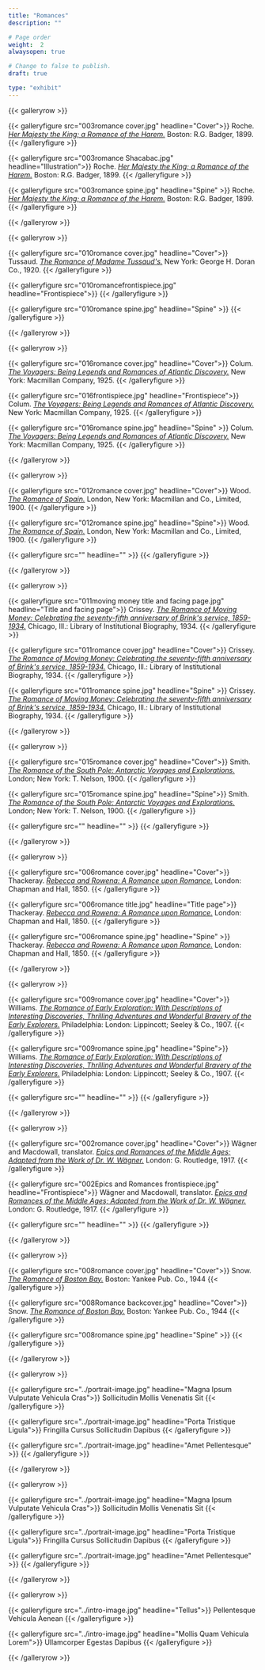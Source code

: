 ```yaml
---
title: "Romances"
description: ""

# Page order
weight:  2
alwaysopen: true

# Change to false to publish.
draft: true

type: "exhibit"
---
```


{{< galleryrow >}}

{{< galleryfigure src="003romance cover.jpg"
           headline="Cover">}} Roche. *[Her Majesty the King; a Romance of the Harem.](https://bc-primo.hosted.exlibrisgroup.com/permalink/f/1jdnfk3/ALMA-BC21379679060001021)* Boston: R.G. Badger, 1899.
{{< /galleryfigure >}}

{{< galleryfigure src="003romance Shacabac.jpg"
           headline="Illustration">}} Roche. *[Her Majesty the King; a Romance of the Harem.](https://bc-primo.hosted.exlibrisgroup.com/permalink/f/1jdnfk3/ALMA-BC21379679060001021)* Boston: R.G. Badger, 1899.
{{< /galleryfigure >}}

{{< galleryfigure src="003romance spine.jpg"
           headline="Spine" >}} Roche. *[Her Majesty the King; a Romance of the Harem.](https://bc-primo.hosted.exlibrisgroup.com/permalink/f/1jdnfk3/ALMA-BC21379679060001021)* Boston: R.G. Badger, 1899.
{{< /galleryfigure >}}

{{< /galleryrow >}}

{{< galleryrow >}}

{{< galleryfigure src="010romance cover.jpg"
           headline="Cover">}} Tussaud. *[The Romance of Madame Tussaud's.]( https://bc-primo.hosted.exlibrisgroup.com/permalink/f/1jdnfk3/ALMA-BC21326244440001021)* New York: George H. Doran Co., 1920.
{{< /galleryfigure >}}

{{< galleryfigure src="010romancefrontispiece.jpg"
           headline="Frontispiece">}} 
{{< /galleryfigure >}}

{{< galleryfigure src="010romance spine.jpg"
           headline="Spine" >}}
{{< /galleryfigure >}}

{{< /galleryrow >}}

{{< galleryrow >}}

{{< galleryfigure src="016romance cover.jpg"
           headline="Cover">}} Colum. *[The Voyagers: Being Legends and Romances of Atlantic Discovery.]( https://bc-primo.hosted.exlibrisgroup.com/permalink/f/1jdnfk3/ALMA-BC21332393930001021)* New York: Macmillan Company, 1925.
{{< /galleryfigure >}}

{{< galleryfigure src="016frontispiece.jpg"
           headline="Frontispiece">}} Colum. *[The Voyagers: Being Legends and Romances of Atlantic Discovery.]( https://bc-primo.hosted.exlibrisgroup.com/permalink/f/1jdnfk3/ALMA-BC21332393930001021)* New York: Macmillan Company, 1925.
{{< /galleryfigure >}}

{{< galleryfigure src="016romance spine.jpg"
           headline="Spine" >}} Colum. *[The Voyagers: Being Legends and Romances of Atlantic Discovery.]( https://bc-primo.hosted.exlibrisgroup.com/permalink/f/1jdnfk3/ALMA-BC21332393930001021)* New York: Macmillan Company, 1925.
{{< /galleryfigure >}}

{{< /galleryrow >}}

{{< galleryrow >}}

{{< galleryfigure src="012romance cover.jpg"
           headline="Cover">}} Wood. *[The Romance of Spain.]( https://bc-primo.hosted.exlibrisgroup.com/permalink/f/1jdnfk3/ALMA-BC21369923370001021)* London, New York: Macmillan and Co., Limited, 1900.
{{< /galleryfigure >}}

{{< galleryfigure src="012romance spine.jpg"
           headline="Spine">}} Wood. *[The Romance of Spain.]( https://bc-primo.hosted.exlibrisgroup.com/permalink/f/1jdnfk3/ALMA-BC21369923370001021)* London, New York: Macmillan and Co., Limited, 1900.
{{< /galleryfigure >}}

{{< galleryfigure src=""
           headline="" >}}
{{< /galleryfigure >}}

{{< /galleryrow >}}

{{< galleryrow >}}

{{< galleryfigure src="011moving money title and facing page.jpg"
           headline="Title and facing page">}} Crissey. *[The Romance of Moving Money: Celebrating the seventy-fifth anniversary of Brink's service, 1859-1934.](https://bc-primo.hosted.exlibrisgroup.com/permalink/f/1jdnfk3/ALMA-BC21310809990001021)* Chicago, Ill.: Library of Institutional Biography, 1934.
{{< /galleryfigure >}}

{{< galleryfigure src="011romance cover.jpg"
           headline="Cover">}} Crissey. *[The Romance of Moving Money: Celebrating the seventy-fifth anniversary of Brink's service, 1859-1934.](https://bc-primo.hosted.exlibrisgroup.com/permalink/f/1jdnfk3/ALMA-BC21310809990001021)* Chicago, Ill.: Library of Institutional Biography, 1934.
{{< /galleryfigure >}}

{{< galleryfigure src="011romance spine.jpg"
           headline="Spine" >}} Crissey. *[The Romance of Moving Money: Celebrating the seventy-fifth anniversary of Brink's service, 1859-1934.](https://bc-primo.hosted.exlibrisgroup.com/permalink/f/1jdnfk3/ALMA-BC21310809990001021)* Chicago, Ill.: Library of Institutional Biography, 1934.
{{< /galleryfigure >}}

{{< /galleryrow >}}

{{< galleryrow >}}

{{< galleryfigure src="015romance cover.jpg"
           headline="Cover">}} Smith. *[The Romance of the South Pole: Antarctic Voyages and Explorations.]( https://bc-primo.hosted.exlibrisgroup.com/permalink/f/1jdnfk3/ALMA-BC21334446650001021)* London; New York: T. Nelson, 1900.
{{< /galleryfigure >}}

{{< galleryfigure src="015romance spine.jpg"
           headline="Spine">}} Smith. *[The Romance of the South Pole: Antarctic Voyages and Explorations.]( https://bc-primo.hosted.exlibrisgroup.com/permalink/f/1jdnfk3/ALMA-BC21334446650001021)* London; New York: T. Nelson, 1900.
{{< /galleryfigure >}}

{{< galleryfigure src=""
           headline="" >}}
{{< /galleryfigure >}}

{{< /galleryrow >}}

{{< galleryrow >}}

{{< galleryfigure src="006romance cover.jpg"
           headline="Cover">}} Thackeray. *[Rebecca and Rowena: A Romance upon Romance.](https://bc-primo.hosted.exlibrisgroup.com/permalink/f/1jdnfk3/ALMA-BC21324882630001021)* London: Chapman and Hall, 1850.
{{< /galleryfigure >}}

{{< galleryfigure src="006romance title.jpg"
           headline="Title page">}} Thackeray. *[Rebecca and Rowena: A Romance upon Romance.](https://bc-primo.hosted.exlibrisgroup.com/permalink/f/1jdnfk3/ALMA-BC21324882630001021)* London: Chapman and Hall, 1850.
{{< /galleryfigure >}}

{{< galleryfigure src="006romance spine.jpg"
           headline="Spine" >}} Thackeray. *[Rebecca and Rowena: A Romance upon Romance.](https://bc-primo.hosted.exlibrisgroup.com/permalink/f/1jdnfk3/ALMA-BC21324882630001021)* London: Chapman and Hall, 1850.
{{< /galleryfigure >}}

{{< /galleryrow >}}

{{< galleryrow >}}

{{< galleryfigure src="009romance cover.jpg"
           headline="Cover">}} Williams. *[The Romance of Early Exploration: With Descriptions of Interesting Discoveries, Thrilling Adventures and Wonderful Bravery of the Early Explorers.](https://bc-primo.hosted.exlibrisgroup.com/permalink/f/1jdnfk3/ALMA-BC21319033010001021)* Philadelphia: London: Lippincott; Seeley & Co., 1907.
{{< /galleryfigure >}}

{{< galleryfigure src="009romance spine.jpg"
           headline="Spine">}} Williams. *[The Romance of Early Exploration: With Descriptions of Interesting Discoveries, Thrilling Adventures and Wonderful Bravery of the Early Explorers.](https://bc-primo.hosted.exlibrisgroup.com/permalink/f/1jdnfk3/ALMA-BC21319033010001021)* Philadelphia: London: Lippincott; Seeley & Co., 1907.
{{< /galleryfigure >}}

{{< galleryfigure src=""
           headline="" >}}
{{< /galleryfigure >}}

{{< /galleryrow >}}

{{< galleryrow >}}

{{< galleryfigure src="002romance cover.jpg"
           headline="Cover">}} Wägner and Macdowall, translator. *[Epics and Romances of the Middle Ages; Adapted from the Work of Dr. W. Wägner.](https://bc-primo.hosted.exlibrisgroup.com/permalink/f/1jdnfk3/ALMA-BC21347612230001021)*  London: G. Routledge, 1917.
{{< /galleryfigure >}}

{{< galleryfigure src="002Epics and Romances frontispiece.jpg"
           headline="Frontispiece">}} Wägner and Macdowall, translator. *[Epics and Romances of the Middle Ages; Adapted from the Work of Dr. W. Wägner.](https://bc-primo.hosted.exlibrisgroup.com/permalink/f/1jdnfk3/ALMA-BC21347612230001021)*  London: G. Routledge, 1917.
{{< /galleryfigure >}}

{{< galleryfigure src=""
           headline="" >}}
{{< /galleryfigure >}}

{{< /galleryrow >}}

{{< galleryrow >}}

{{< galleryfigure src="008romance cover.jpg"
           headline="Cover">}} Snow. *[The Romance of Boston Bay.](https://bc-primo.hosted.exlibrisgroup.com/permalink/f/1jdnfk3/ALMA-BC21361566380001021)* Boston: Yankee Pub. Co., 1944
{{< /galleryfigure >}}

{{< galleryfigure src="008Romance backcover.jpg"
           headline="Cover">}} Snow. *[The Romance of Boston Bay.](https://bc-primo.hosted.exlibrisgroup.com/permalink/f/1jdnfk3/ALMA-BC21361566380001021)* Boston: Yankee Pub. Co., 1944
{{< /galleryfigure >}}

{{< galleryfigure src="008romance spine.jpg"
           headline="Spine" >}}
{{< /galleryfigure >}}

{{< /galleryrow >}}

{{< galleryrow >}}

{{< galleryfigure src="../portrait-image.jpg"
           headline="Magna Ipsum Vulputate Vehicula Cras">}} Sollicitudin Mollis Venenatis Sit
{{< /galleryfigure >}}

{{< galleryfigure src="../portrait-image.jpg"
           headline="Porta Tristique Ligula">}} Fringilla Cursus Sollicitudin Dapibus
{{< /galleryfigure >}}

{{< galleryfigure src="../portrait-image.jpg"
           headline="Amet Pellentesque" >}}
{{< /galleryfigure >}}

{{< /galleryrow >}}

{{< galleryrow >}}

{{< galleryfigure src="../portrait-image.jpg"
           headline="Magna Ipsum Vulputate Vehicula Cras">}} Sollicitudin Mollis Venenatis Sit
{{< /galleryfigure >}}

{{< galleryfigure src="../portrait-image.jpg"
           headline="Porta Tristique Ligula">}} Fringilla Cursus Sollicitudin Dapibus
{{< /galleryfigure >}}

{{< galleryfigure src="../portrait-image.jpg"
           headline="Amet Pellentesque" >}}
{{< /galleryfigure >}}

{{< /galleryrow >}}

{{< galleryrow >}}

{{< galleryfigure src="../intro-image.jpg"
           headline="Tellus">}} Pellentesque Vehicula Aenean
{{< /galleryfigure >}}

{{< galleryfigure src="../intro-image.jpg"
           headline="Mollis Quam Vehicula Lorem">}} Ullamcorper Egestas Dapibus
{{< /galleryfigure >}}

{{< /galleryrow >}}